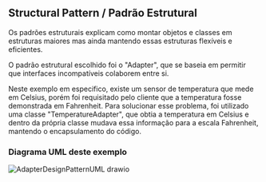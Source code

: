 ## Structural Pattern / Padrão Estrutural

Os padrões estruturais explicam como montar objetos e classes em estruturas maiores mas ainda mantendo essas estruturas flexíveis e eficientes.

O padrão estrutural escolhido foi o "Adapter", que se baseia em permitir que interfaces incompatíveis colaborem entre si.

Neste exemplo em especifico, existe um sensor de temperatura que mede em Celsius, porém foi requisitado pelo cliente que a temperatura fosse demonstrada em Fahrenheit. Para solucionar esse problema, foi utilizado uma classe "TemperatureAdapter", que obtia a temperatura em Celsius e dentro da própria classe mudava essa informação para a escala Fahrenheit, mantendo o encapsulamento do código.

### Diagrama UML deste exemplo

![AdapterDesignPatternUML drawio](https://github.com/pgrigolli/EngenhariaDeSoftware/assets/141965505/b97b4916-4b58-4b41-aa9b-02bca8dc219a)
